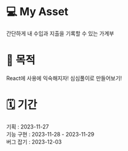 # 💻 My Asset

간단하게 내 수입과 지출을 기록할 수 있는 가계부

# 💪 목적

React에 사용에 익숙해지자!
심심풀이로 만들어보기!

# 🗓️ 기간

기획 : 2023-11-27 <br>
기능 구현 : 2023-11-28 - 2023-11-29<br>
버그 잡기 : 2023-12-03

